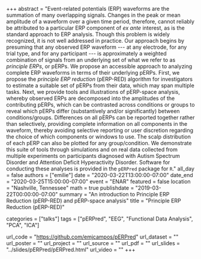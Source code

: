 +++
abstract = "Event-related potentials (ERP) waveforms are the summation of many overlapping signals. Changes in the peak or mean amplitude of a waveform over a given time period, therefore, cannot reliably be attributed to a particular ERP component of *ex ante* interest, as is the standard approach to ERP analysis. Though this problem is widely recognized, it is not well addressed in practice. Our approach begins by presuming that any observed ERP waveform --- at any electrode, for any trial type, and for any participant --- is approximately a weighted combination of signals from an underlying set of what we refer to as *principle ERPs*, or pERPs. We propose an accessible approach to analyzing complete ERP waveforms in terms of their underlying pERPs. First, we propose the *principle ERP reduction* (pERP-RED) algorithm for investigators to estimate a suitable set of pERPs from their data, which may span multiple tasks. Next, we provide tools and illustrations of pERP-space analysis, whereby observed ERPs are decomposed into the amplitudes of the contributing pERPs, which can be contrasted across conditions or groups to reveal which pERPs differ (substantively and/or significantly) between conditions/groups. Differences on all pERPs can be reported together rather than selectively, providing complete information on all components in the waveform, thereby avoiding selective reporting or user discretion regarding the choice of which components or windows to use. The scalp distribution of each pERP can also be plotted for any group/condition. We demonstrate this suite of tools through simulations and on real data collected from multiple experiments on participants diagnosed with Autism Spectrum Disorder and Attention Deficit Hyperactivity Disorder. Software for conducting these analyses is provided in the `pERPred` package for `R`."
all_day =  false
authors =  ["emilie"]
date = "2020-03-22T13:00:00-07:00"
date_end = "2020-03-25T15:00:00-07:00"
event =  "ENAR"
featured =  false 
location =  "Nashville, Tennessee"
math =  true
publishdate = "2019-03-22T00:00:00-07:00"
summary = "An introduction to Principle ERP Reduction (pERP-RED) and pERP-space analysis"
title = "Principle ERP Reduction (pERP-RED)"

categories = ["talks"]
tags = ["pERPred", "EEG", "Functional Data Analysis", "PCA", "ICA"]

url_code = "https://github.com/emjcampos/pERPred"
url_dataset = ""
url_poster = ""
url_project = ""
url_source = ""
url_pdf = ""
url_slides = "../slides/pERPred/pERPred.html"
url_video = ""
+++
    